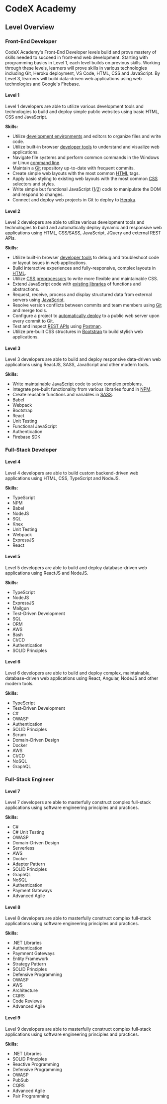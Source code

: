 # CodeX Academy

## Level Overview

### Front-End Developer

CodeX Academy's Front-End Developer levels build and prove mastery of skills needed to succeed in front-end web development. Starting with programming basics in Level 1, each level builds on previous skills. Working through these levels, learners will prove skills in various technologies including Git, Heroku deployment, VS Code, HTML, CSS and JavaScript. By Level 3, learners will build data-driven web applications using web technologies and Google's Firebase.

#### Level 1

Level 1 developers are able to utilize various development tools and technologies to build and deploy simple public websites using basic HTML, CSS and JavaScript.

**Skills:**

- Utilize [development environments](tools/vscode.md) and editors to organize files and write code. 
- Utilize built-in browser [developer tools](tools/chrom1.md) to understand and visualize web applications. 
- Navigate file systems and perform common commands in the Windows or Linux [command line](tools/terminal1.md). 
- Maintain a [Git](tools/git1.md) repository up-to-date with frequent commits. 
- Create simple web layouts with the most common [HTML](languages/html1.md) tags. 
- Apply basic styling to existing web layouts with the most common [CSS](languages/css1.md) selectors and styles. 
- Write simple but functional JavaScript ([1](languages/javascript1.md)/[2](languages/javascript2.md)) code to manipulate the DOM and respond to changes.
- Connect and deploy web projects in Git to deploy to [Heroku](technologies/devops/heruku1.md). 

#### Level 2

Level 2 developers are able to utilize various development tools and technologies to build and automatically deploy dynamic and responsive web applications using HTML, CSS/SASS, JavaScript, JQuery and external REST APIs.

**Skills:**

- Utilize built-in browser [developer tools](tools/chrome2.md) to debug and troubleshoot code or layout issues in web applications.
- Build interactive experiences and fully-responsive, complex layouts in [HTML](languages/html2.md). 
- Utilize [CSS preprocessors](languages/sass1.md) to write more flexible and maintainable CSS.
- Extend JavaScript code with [existing libraries](technologies/frontend/jquery1.md) of functions and abstractions.
- Request, receive, process and display structured data from external servers using [JavaScript](languages/javascript3.md).
- Resolve version conflicts between commits and team members using [Git](tools/git2.md) and merge tools. 
- Configure a project to [automatically deploy](technologies/devops/heroku2.md) to a public web server upon every commit to Git.
- Test and inspect [REST APIs](technologies/backend/api1.md) using [Postman](tools/postman1.md).
- Utilize pre-built CSS structures in [Bootstrap](technologies/frontend/bootstrap1.md) to build stylish web applications.

#### Level 3

Level 3 developers are able to build and deploy responsive data-driven web applications using ReactJS, SASS, JavaScript and other modern tools.

**Skills:**

- Write maintainable [JavaScript](languages/javascript4.md) code to solve complex problems.
- Integrate pre-built functionality from various libraries found in [NPM](tools/npm1.md).
- Create reusable functions and variables in [SASS](languages/sass2.md).
- Babel
- Webpack
- Bootstrap
- React
- Unit Testing
- Functional JavaScript
- Authentication
- Firebase SDK

### Full-Stack Developer

#### Level 4

Level 4 developers are able to build custom backend-driven web applications using HTML, CSS, TypeScript and NodeJS.

**Skills:**

- TypeScript
- NPM
- Babel
- NodeJS
- SQL
- Knex
- Unit Testing
- Webpack
- ExpressJS
- React

#### Level 5

Level 5 developers are able to build and deploy database-driven web applications using ReactJS and NodeJS.

**Skills:**

- TypeScript
- NodeJS
- ExpressJS
- Mailgun
- Test-Driven Development
- SQL
- ORM
- AWS
- Bash
- CI/CD
- Authentication
- SOLID Principles

#### Level 6

Level 6 developers are able to build and deploy complex, maintainable, database-driven web applications using React, Angular, NodeJS and other modern tools.

**Skills:**

- TypeScript
- Test-Driven Development
- C#
- OWASP
- Authentication
- SOLID Principles
- Scrum
- Domain-Driven Design
- Docker
- AWS
- CI/CD
- NoSQL
- GraphQL

### Full-Stack Engineer

#### Level 7

Level 7 developers are able to masterfully construct complex full-stack applications using software engineering principles and practices.

**Skills:**

- C#
- C# Unit Testing
- OWASP
- Domain-Driven Design
- Serverless
- AWS
- Docker
- Adapter Pattern
- SOLID Principles
- GraphQL
- NoSQL
- Authentication
- Payment Gateways
- Advanced Agile

#### Level 8

Level 8 developers are able to masterfully construct complex full-stack applications using software engineering principles and practices.

**Skills:**

- .NET Libraries
- Authentication
- Paymnent Gateways
- Entity Framework
- Strategy Pattern
- SOLID Principles
- Defensive Programming
- OWASP
- AWS
- Architecture
- CQRS
- Code Reviews
- Advanced Agile

#### Level 9

Level 9 developers are able to masterfully construct complex full-stack applications using software engineering principles and practices.

**Skills:**

- .NET Libraries
- SOLID Principles
- Reactive Programming
- Defensive Programming
- OWASP
- PubSub
- CQRS
- Advanced Agile
- Pair Programming
